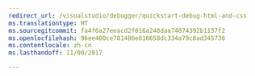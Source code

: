 ```yaml
---
redirect_url: /visualstudio/debugger/quickstart-debug-html-and-css
ms.translationtype: HT
ms.sourcegitcommit: fa4f6a27eeacd2f016a248daa74074392b1137f2
ms.openlocfilehash: 96ee400ce701486e818658dc334a79c8ad345736
ms.contentlocale: zh-cn
ms.lasthandoff: 11/08/2017

---
```

